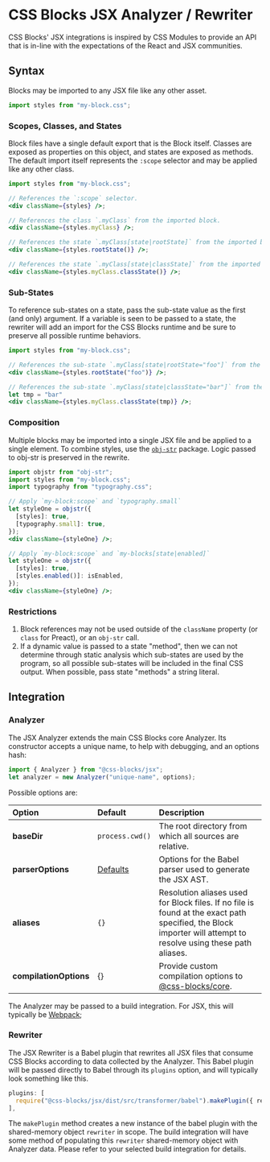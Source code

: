 # CSS Blocks JSX Analyzer / Rewriter

CSS Blocks' JSX integrations is inspired by CSS Modules to provide an API that is in-line with the expectations of the React and JSX communities.

## Syntax

Blocks may be imported to any JSX file like any other asset.

```jsx
import styles from "my-block.css";
```

### Scopes, Classes, and States

Block files have a single default export that is the Block itself. Classes are exposed as properties on this object, and states are exposed as methods. The default import itself represents the `:scope` selector and may be applied like any other class.

```jsx
import styles from "my-block.css";

// References the `:scope` selector.
<div className={styles} />;

// References the class `.myClass` from the imported block.
<div className={styles.myClass} />;

// References the state `.myClass[state|rootState]` from the imported block.
<div className={styles.rootState()} />;

// References the state `.myClass[state|classState]` from the imported block.
<div className={styles.myClass.classState()} />;
```

### Sub-States

To reference sub-states on a state, pass the sub-state value as the first (and only) argument. If a variable is seen to be passed to a state, the rewriter will add an import for the CSS Blocks runtime and be sure to preserve all possible runtime behaviors.

```jsx
import styles from "my-block.css";

// References the sub-state `.myClass[state|rootState="foo"]` from the imported block.
<div className={styles.rootState("foo")} />;

// References the sub-state `.myClass[state|classState="bar"]` from the imported block.
let tmp = "bar"
<div className={styles.myClass.classState(tmp)} />;

```

### Composition

Multiple blocks may be imported into a single JSX file and be applied to a single element. To combine styles, use the [`obj-str`](https://www.npmjs.com/package/obj-str) package. Logic passed to obj-str is preserved in the rewrite.

```jsx
import objstr from "obj-str";
import styles from "my-block.css";
import typography from "typography.css";

// Apply `my-block:scope` and `typography.small`
let styleOne = objstr({
  [styles]: true,
  [typography.small]: true,
});
<div className={styleOne} />;

// Apply `my-block:scope` and `my-blocks[state|enabled]`
let styleOne = objstr({
  [styles]: true,
  [styles.enabled()]: isEnabled,
});
<div className={styleOne} />;
```

### Restrictions

1. Block references may not be used outside of the `className` property (or `class` for Preact), or an `obj-str` call.
2. If a dynamic value is passed to a state "method", then we can not determine through static analysis which sub-states are used by the program, so all possible sub-states will be included in the final CSS output. When possible, pass state "methods" a string literal.

## Integration

### Analyzer

The JSX Analyzer extends the main CSS Blocks core Analyzer. Its constructor accepts a unique name, to help with debugging, and an options hash:

```js
import { Analyzer } from "@css-blocks/jsx";
let analyzer = new Analyzer("unique-name", options);
```

Possible options are:

| Option                 | Default                                                                                                    | Description                                                                                                                                                    |
| :--------------------- | :--------------------------------------------------------------------------------------------------------- | :------------------------------------------------------------------------------------------------------------------------------------------------------------- |
| **baseDir**            | `process.cwd()`                                                                                            | The root directory from which all sources are relative.                                                                                                        |
| **parserOptions**      | [Defaults](https://github.com/linkedin/css-blocks/blob/b5ad979/packages/@css-blocks/jsx/src/options.ts#L7) | Options for the Babel parser used to generate the JSX AST.                                                                                                     |
| **aliases**            | `{}`                                                                                                       | Resolution aliases used for Block files. If no file is found at the exact path specified, the Block importer will attempt to resolve using these path aliases. |
| **compilationOptions** | {}                                                                                                         | Provide custom compilation options to [@css-blocks/core](../core#options).                                                                                     |

The Analyzer may be passed to a build integration. For JSX, this will typically be [Webpack](../webpack);

### Rewriter

The JSX Rewriter is a Babel plugin that rewrites all JSX files that consume CSS Blocks according to data collected by the Analyzer. This Babel plugin will be passed directly to Babel through its `plugins` option, and will typically look something like this.

```js
plugins: [
  require("@css-blocks/jsx/dist/src/transformer/babel").makePlugin({ rewriter }),
],
```

The `makePlugin` method creates a new instance of the babel plugin with the shared-memory object `rewriter` in scope. The build integration will have some method of populating this `rewriter` shared-memory object with Analyzer data. Please refer to your selected build integration for details.
